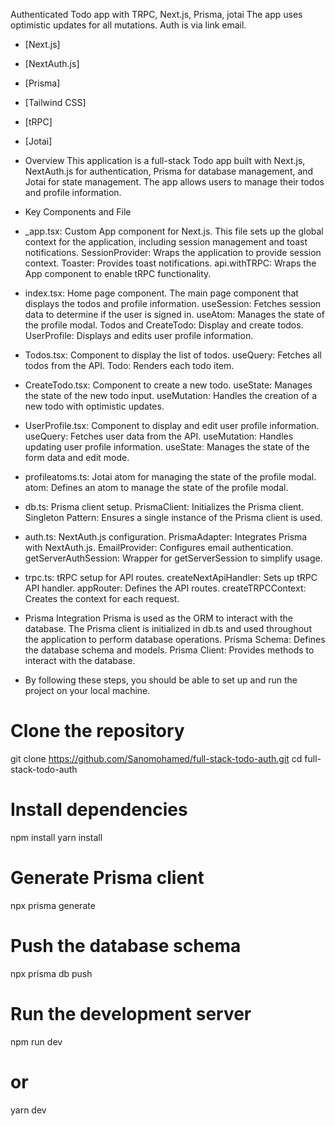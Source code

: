Authenticated Todo app with TRPC, Next.js, Prisma, jotai
The app uses optimistic updates for all mutations.
Auth is via link email.

- [Next.js]
- [NextAuth.js]
- [Prisma]
- [Tailwind CSS]
- [tRPC]
- [Jotai]

- Overview
This application is a full-stack Todo app built with Next.js, NextAuth.js for authentication, Prisma for database management, and Jotai for state management. The app allows users to manage their todos and profile information.

- Key Components and File

- _app.tsx: Custom App component for Next.js.
This file sets up the global context for the application, including session management and toast notifications. 
SessionProvider: Wraps the application to provide session context.
Toaster: Provides toast notifications.
api.withTRPC: Wraps the App component to enable tRPC functionality.

- index.tsx: Home page component.
The main page component that displays the todos and profile information.
useSession: Fetches session data to determine if the user is signed in.
useAtom: Manages the state of the profile modal.
Todos and CreateTodo: Display and create todos.
UserProfile: Displays and edits user profile information.


- Todos.tsx: Component to display the list of todos.
useQuery: Fetches all todos from the API.
Todo: Renders each todo item.

- CreateTodo.tsx: Component to create a new todo.
useState: Manages the state of the new todo input.
useMutation: Handles the creation of a new todo with optimistic updates.

- UserProfile.tsx: Component to display and edit user profile information.
useQuery: Fetches user data from the API.
useMutation: Handles updating user profile information.
useState: Manages the state of the form data and edit mode.

- profileatoms.ts: Jotai atom for managing the state of the profile modal.
atom: Defines an atom to manage the state of the profile modal.

- db.ts: Prisma client setup.
PrismaClient: Initializes the Prisma client.
Singleton Pattern: Ensures a single instance of the Prisma client is used.

- auth.ts: NextAuth.js configuration.
PrismaAdapter: Integrates Prisma with NextAuth.js.
EmailProvider: Configures email authentication.
getServerAuthSession: Wrapper for getServerSession to simplify usage.

- trpc.ts: tRPC setup for API routes.
createNextApiHandler: Sets up tRPC API handler.
appRouter: Defines the API routes.
createTRPCContext: Creates the context for each request.

- Prisma Integration
Prisma is used as the ORM to interact with the database. The Prisma client is initialized in db.ts and used throughout the application to perform database operations.
Prisma Schema: Defines the database schema and models.
Prisma Client: Provides methods to interact with the database.

- By following these steps, you should be able to set up and run the project on your local machine.
# Clone the repository
git clone https://github.com/Sanomohamed/full-stack-todo-auth.git
cd full-stack-todo-auth

# Install dependencies
npm install
yarn install

# Generate Prisma client
npx prisma generate

# Push the database schema
npx prisma db push

# Run the development server
npm run dev
# or
yarn dev